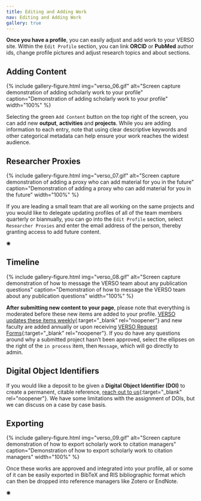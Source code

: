 ```yaml
---
title: Editing and Adding Work
nav: Editing and Adding Work
gallery: true
---
```


**Once you have a profile**, you can easily adjust and add work to your VERSO site. Within the `Edit Profile` section, you can link **ORCID** or **PubMed** author ids, change profile pictures and adjust research topics and about sections. 

## Adding Content

{% include gallery-figure.html img="verso_06.gif" alt="Screen capture demonstration of adding scholarly work to your profile" caption="Demonstration of adding scholarly work to your profile" width="100%" %}

Selecting the green `Add Content` button on the top right of the screen, you can add new **output**, **activities** and **projects**. While you are adding information to each entry, note that using clear descriptive keywords and other categorical metadata can help ensure your work reaches the widest audience.

## Researcher Proxies

{% include gallery-figure.html img="verso_07.gif" alt="Screen capture demonstration of adding a proxy who can add material for you in the future" caption="Demonstration of adding a proxy who can add material for you in the future" width="100%" %}

If you are leading a small team that are all working on the same projects and you would like to delegate updating profiles of all of the team members quarterly or biannually, you can go into the `Edit Profile` section, select `Researcher Proxies` and enter the email address of the person, thereby granting access to add future content.

<div class="symbol-container">
    <p class="symbol">&#10042;</p>
</div>

## Timeline

{% include gallery-figure.html img="verso_08.gif" alt="Screen capture demonstration of how to message the VERSO team about any publication questions" caption="Demonstration of how to message the VERSO team about any publication questions" width="100%" %}

**After submitting new content to your page**, please note that everything is moderated before these new items are added to your profile. [VERSO updates these items weekly](https://www.lib.uidaho.edu/verso/faq.html#collapse9){:target="_blank" rel="noopener"} and new faculty are added annually or upon receiving [VERSO Request Forms](https://uidaho.co1.qualtrics.com/jfe/form/SV_0rlPakZsYWSG4zc){:target="_blank" rel="noopener"}. If you do have any questions around why a submitted project hasn’t been approved, select the ellipses on the right of the `in process` item, then `Message`, which will go directly to admin.

## Digital Object Identifiers

If you would like a deposit to be given a **Digital Object Identifier (DOI)** to create a permanent, citable reference, [reach out to us](lib-verso@uidaho.edu){:target="_blank" rel="noopener"}. We have some limitations with the assignment of DOIs, but we can discuss on a case by case basis.

## Exporting

{% include gallery-figure.html img="verso_09.gif" alt="Screen capture demonstration of how to export scholarly work to citation managers" caption="Demonstration of how to export scholarly work to citation managers" width="100%" %}

Once these works are approved and integrated into your profile, all or some of it can be easily exported in BibTeX and RIS bibliographic format which can then be dropped into reference managers like Zotero or EndNote.

<div class="symbol-container">
    <p class="symbol">&#10042;</p>
</div>
